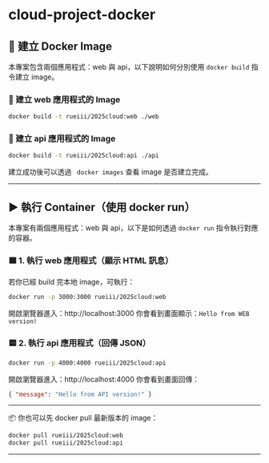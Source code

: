 # cloud-project-docker

## 🐳 建立 Docker Image

本專案包含兩個應用程式：web 與 api，以下說明如何分別使用 `docker build` 指令建立 image。

### 🔨 建立 web 應用程式的 Image

```bash
docker build -t rueiii/2025cloud:web ./web
```

### 🔨 建立 api 應用程式的 Image

```bash
docker build -t rueiii/2025cloud:api ./api
```

建立成功後可以透過 ``` docker images``` 查看 image 是否建立完成。

---

## ▶️ 執行 Container（使用 docker run）

本專案有兩個應用程式：web 與 api，以下是如何透過 `docker run` 指令執行對應的容器。

### 🟦 1. 執行 web 應用程式（顯示 HTML 訊息）

若你已經 build 完本地 image，可執行：

```bash
docker run -p 3000:3000 rueiii/2025cloud:web
```

開啟瀏覽器進入：http://localhost:3000
你會看到畫面顯示：```Hello from WEB version!```

### 🟨 2. 執行 api 應用程式（回傳 JSON）

```bash
docker run -p 4000:4000 rueiii/2025cloud:api
```

開啟瀏覽器進入：http://localhost:4000
你會看到畫面回傳：
```json
{ "message": "Hello from API version!" }
```

---

📦 你也可以先 docker pull 最新版本的 image：
```bash
docker pull rueiii/2025cloud:web
docker pull rueiii/2025cloud:api
```

---
